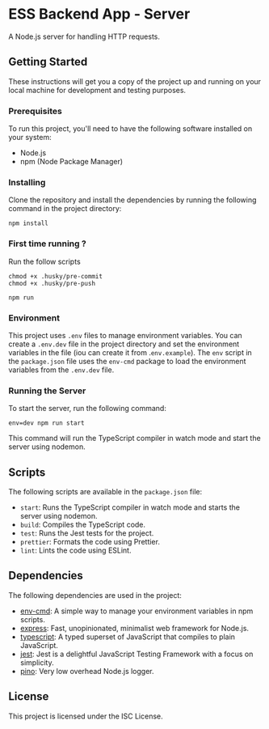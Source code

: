 # ESS Backend App - Server

A Node.js server for handling HTTP requests.

## Getting Started

These instructions will get you a copy of the project up and running on your local machine for development and testing purposes.

### Prerequisites

To run this project, you'll need to have the following software installed on your system:

- Node.js
- npm (Node Package Manager)

### Installing

Clone the repository and install the dependencies by running the following command in the project directory:

```
npm install
```

### First time running ?

Run the follow scripts

```
chmod +x .husky/pre-commit
chmod +x .husky/pre-push
```

```
npm run
```

### Environment

This project uses `.env` files to manage environment variables. You can create a `.env.dev` file in the project directory and set the environment variables in the file (iou can create it from .`env.example`). The `env` script in the `package.json` file uses the `env-cmd` package to load the environment variables from the `.env.dev` file.

### Running the Server

To start the server, run the following command:

```
env=dev npm run start
```

This command will run the TypeScript compiler in watch mode and start the server using nodemon.

## Scripts

The following scripts are available in the `package.json` file:

- `start`: Runs the TypeScript compiler in watch mode and starts the server using nodemon.
- `build`: Compiles the TypeScript code.
- `test`: Runs the Jest tests for the project.
- `prettier`: Formats the code using Prettier.
- `lint`: Lints the code using ESLint.

## Dependencies

The following dependencies are used in the project:

- [env-cmd](https://github.com/toddbluhm/env-cmd): A simple way to manage your environment variables in npm scripts.
- [express](https://github.com/expressjs/express): Fast, unopinionated, minimalist web framework for Node.js.
- [typescript](https://github.com/microsoft/TypeScript): A typed superset of JavaScript that compiles to plain JavaScript.
- [jest](https://github.com/microsoft/TypeScript): Jest is a delightful JavaScript Testing Framework with a focus on simplicity.
- [pino](https://github.com/pinojs/pino): Very low overhead Node.js logger.

## License

This project is licensed under the ISC License.
